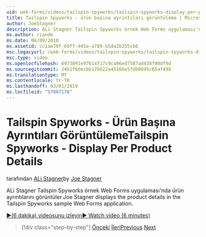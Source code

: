 ```yaml
---
uid: web-forms/videos/tailspin-spyworks/tailspin-spyworks-display-per-product-details
title: Tailspin Spyworks - ürün başına ayrıntıları görüntüleme | Microsoft Docs
author: JoeStagner
description: ALi Stagner Tailspin Spyworks örnek Web Forms uygulaması'nda ürün ayrıntılarını görüntüler.
ms.author: riande
ms.date: 06/09/2010
ms.assetid: cc1ae79f-69ff-445a-a789-b5da2b255cb6
msc.legacyurl: /web-forms/videos/tailspin-spyworks/tailspin-spyworks-display-per-product-details
msc.type: video
ms.openlocfilehash: 6973091e97614f17c9ca96ed7587ad438f90df9d
ms.sourcegitcommit: 24b1f6decbb17bb22a45166e5fdb0845c65af498
ms.translationtype: MT
ms.contentlocale: tr-TR
ms.lasthandoff: 03/01/2019
ms.locfileid: "57067176"
---
```

<a name="tailspin-spyworks---display-per-product-details"></a><span data-ttu-id="91cb2-103">Tailspin Spyworks - Ürün Başına Ayrıntıları Görüntüleme</span><span class="sxs-lookup"><span data-stu-id="91cb2-103">Tailspin Spyworks - Display Per Product Details</span></span>
====================
<span data-ttu-id="91cb2-104">tarafından [ALi Stagner](https://github.com/JoeStagner)</span><span class="sxs-lookup"><span data-stu-id="91cb2-104">by [Joe Stagner](https://github.com/JoeStagner)</span></span>

<span data-ttu-id="91cb2-105">ALi Stagner Tailspin Spyworks örnek Web Forms uygulaması'nda ürün ayrıntılarını görüntüler.</span><span class="sxs-lookup"><span data-stu-id="91cb2-105">Joe Stagner displays the product details in the Tailspin Spyworks sample Web Forms application.</span></span>

[<span data-ttu-id="91cb2-106">&#9654;(6 dakika) videosunu izleyin</span><span class="sxs-lookup"><span data-stu-id="91cb2-106">&#9654; Watch video (6 minutes)</span></span>](https://channel9.msdn.com/Blogs/ASP-NET-Site-Videos/tailspin-spyworks-display-per-product-details)

> [!div class="step-by-step"]
> <span data-ttu-id="91cb2-107">[Önceki](tailspin-spyworks-display-the-product-list.md)
> [İleri](tailspin-spyworks-adding-items-to-the-shopping-cart.md)</span><span class="sxs-lookup"><span data-stu-id="91cb2-107">[Previous](tailspin-spyworks-display-the-product-list.md)
[Next](tailspin-spyworks-adding-items-to-the-shopping-cart.md)</span></span>
